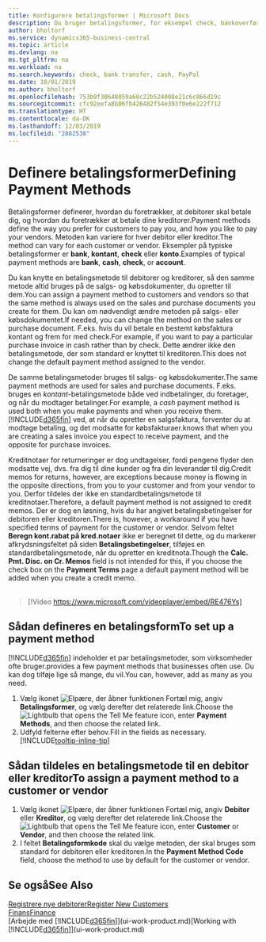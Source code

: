 ```yaml
---
title: Konfigurere betalingsformer | Microsoft Docs
description: Du bruger betalingsformer, for eksempel check, bankoverførsel, kontant eller PayPal, til at definere, hvordan salgs- og købsfakturaer skal betales.
author: bholtorf
ms.service: dynamics365-business-central
ms.topic: article
ms.devlang: na
ms.tgt_pltfrm: na
ms.workload: na
ms.search.keywords: check, bank transfer, cash, PayPal
ms.date: 10/01/2019
ms.author: bholtorf
ms.openlocfilehash: 753b9f30648059a68c22b524008e21c6c866d19c
ms.sourcegitcommit: cfc92eefa8b06fb426482f54e393f0e6e222f712
ms.translationtype: HT
ms.contentlocale: da-DK
ms.lasthandoff: 12/03/2019
ms.locfileid: "2882538"
---
```

# <a name="defining-payment-methods"></a><span data-ttu-id="05170-103">Definere betalingsformer</span><span class="sxs-lookup"><span data-stu-id="05170-103">Defining Payment Methods</span></span>
<span data-ttu-id="05170-104">Betalingsformer definerer, hvordan du foretrækker, at debitorer skal betale dig, og hvordan du foretrækker at betale dine kreditorer.</span><span class="sxs-lookup"><span data-stu-id="05170-104">Payment methods define the way you prefer for customers to pay you, and how you like to pay your vendors.</span></span> <span data-ttu-id="05170-105">Metoden kan variere for hver debitor eller kreditor.</span><span class="sxs-lookup"><span data-stu-id="05170-105">The method can vary for each customer or vendor.</span></span> <span data-ttu-id="05170-106">Eksempler på typiske betalingsformer er **bank**, **kontant**, **check** eller **konto**.</span><span class="sxs-lookup"><span data-stu-id="05170-106">Examples of typical payment methods are **bank**, **cash**, **check**, or **account**.</span></span>

<span data-ttu-id="05170-107">Du kan knytte en betalingsmetode til debitorer og kreditorer, så den samme metode altid bruges på de salgs- og købsdokumenter, du opretter til dem.</span><span class="sxs-lookup"><span data-stu-id="05170-107">You can assign a payment method to customers and vendors so that the same method is always used on the sales and purchase documents you create for them.</span></span> <span data-ttu-id="05170-108">Du kan om nødvendigt ændre metoden på salgs- eller købsdokumentet.</span><span class="sxs-lookup"><span data-stu-id="05170-108">If needed, you can change the method on the sales or purchase document.</span></span> <span data-ttu-id="05170-109">F.eks. hvis du vil betale en bestemt købsfaktura kontant og frem for med check.</span><span class="sxs-lookup"><span data-stu-id="05170-109">For example, if you want to pay a particular purchase invoice in cash rather than by check.</span></span> <span data-ttu-id="05170-110">Dette ændrer ikke den betalingsmetode, der som standard er knyttet til kreditoren.</span><span class="sxs-lookup"><span data-stu-id="05170-110">This does not change the default payment method assigned to the vendor.</span></span>

<span data-ttu-id="05170-111">De samme betalingsmetoder bruges til salgs- og købsdokumenter.</span><span class="sxs-lookup"><span data-stu-id="05170-111">The same payment methods are used for sales and purchase documents.</span></span> <span data-ttu-id="05170-112">F.eks. bruges en _kontant_-betalingsmetode både ved indbetalinger, du foretager, og når du modtager betalinger.</span><span class="sxs-lookup"><span data-stu-id="05170-112">For example, a _cash_ payment method is used both when you make payments and when you receive them.</span></span> [!INCLUDE[d365fin](includes/d365fin_md.md)] <span data-ttu-id="05170-113">ved, at når du opretter en salgsfaktura, forventer du at modtage betaling, og det modsatte for købsfakturaer.</span><span class="sxs-lookup"><span data-stu-id="05170-113">knows that when you are creating a sales invoice you expect to receive payment, and the opposite for purchase invoices.</span></span>

<span data-ttu-id="05170-114">Kreditnotaer for returneringer er dog undtagelser, fordi pengene flyder den modsatte vej, dvs. fra dig til dine kunder og fra din leverandør til dig.</span><span class="sxs-lookup"><span data-stu-id="05170-114">Credit memos for returns, however, are exceptions because money is flowing in the opposite directions, from you to your customer and from your vendor to you.</span></span> <span data-ttu-id="05170-115">Derfor tildeles der ikke en standardbetalingsmetode til kreditnotaer.</span><span class="sxs-lookup"><span data-stu-id="05170-115">Therefore, a default payment method is not assigned to credit memos.</span></span> <span data-ttu-id="05170-116">Der er dog en løsning, hvis du har angivet betalingsbetingelser for debitoren eller kreditoren.</span><span class="sxs-lookup"><span data-stu-id="05170-116">There is, however, a workaround if you have specified terms of payment for the customer or vendor.</span></span> <span data-ttu-id="05170-117">Selvom feltet **Beregn kont.rabat på kred.notaer** ikke er beregnet til dette, og du markerer afkrydsningsfeltet på siden **Betalingsbetingelser**, tilføjes en standardbetalingsmetode, når du opretter en kreditnota.</span><span class="sxs-lookup"><span data-stu-id="05170-117">Though the **Calc. Pmt. Disc. on Cr. Memos** field is not intended for this, if you choose the check box on the **Payment Terms** page a default payment method will be added when you create a credit memo.</span></span> <br><br>  

> [!Video https://www.microsoft.com/videoplayer/embed/RE476Ys]

## <a name="to-set-up-a-payment-method"></a><span data-ttu-id="05170-118">Sådan defineres en betalingsform</span><span class="sxs-lookup"><span data-stu-id="05170-118">To set up a payment method</span></span>
[!INCLUDE[d365fin](includes/d365fin_md.md)] <span data-ttu-id="05170-119">indeholder et par betalingsmetoder, som virksomheder ofte bruger.</span><span class="sxs-lookup"><span data-stu-id="05170-119">provides a few payment methods that businesses often use.</span></span> <span data-ttu-id="05170-120">Du kan dog tilføje lige så mange, du vil.</span><span class="sxs-lookup"><span data-stu-id="05170-120">You can, however, add as many as you need.</span></span>

1. <span data-ttu-id="05170-121">Vælg ikonet ![Elpære, der åbner funktionen Fortæl mig](media/ui-search/search_small.png "Fortæl mig, hvad du vil foretage dig"), angiv **Betalingsformer**, og vælg derefter det relaterede link.</span><span class="sxs-lookup"><span data-stu-id="05170-121">Choose the ![Lightbulb that opens the Tell Me feature](media/ui-search/search_small.png "Tell me what you want to do") icon, enter **Payment Methods**, and then choose the related link.</span></span>
2. <span data-ttu-id="05170-122">Udfyld felterne efter behov.</span><span class="sxs-lookup"><span data-stu-id="05170-122">Fill in the fields as necessary.</span></span> [!INCLUDE[tooltip-inline-tip](includes/tooltip-inline-tip_md.md)]

## <a name="to-assign-a-payment-method-to-a-customer-or-vendor"></a><span data-ttu-id="05170-123">Sådan tildeles en betalingsmetode til en debitor eller kreditor</span><span class="sxs-lookup"><span data-stu-id="05170-123">To assign a payment method to a customer or vendor</span></span>
1. <span data-ttu-id="05170-124">Vælg ikonet ![Elpære, der åbner funktionen Fortæl mig](media/ui-search/search_small.png "Fortæl mig, hvad du vil foretage dig"), angiv **Debitor** eller **Kreditor**, og vælg derefter det relaterede link.</span><span class="sxs-lookup"><span data-stu-id="05170-124">Choose the ![Lightbulb that opens the Tell Me feature](media/ui-search/search_small.png "Tell me what you want to do") icon, enter **Customer** or **Vendor**, and then choose the related link.</span></span>
2. <span data-ttu-id="05170-125">I feltet **Betalingsformkode** skal du vælge metoden, der skal bruges som standard for debitoren eller kreditoren.</span><span class="sxs-lookup"><span data-stu-id="05170-125">In the **Payment Method Code** field, choose the method to use by default for the customer or vendor.</span></span>

## <a name="see-also"></a><span data-ttu-id="05170-126">Se også</span><span class="sxs-lookup"><span data-stu-id="05170-126">See Also</span></span>
[<span data-ttu-id="05170-127">Registrere nye debitorer</span><span class="sxs-lookup"><span data-stu-id="05170-127">Register New Customers</span></span>](sales-how-register-new-customers.md)  
[<span data-ttu-id="05170-128">Finans</span><span class="sxs-lookup"><span data-stu-id="05170-128">Finance</span></span>](finance.md)  
<span data-ttu-id="05170-129">[Arbejde med [!INCLUDE[d365fin](includes/d365fin_md.md)]](ui-work-product.md)</span><span class="sxs-lookup"><span data-stu-id="05170-129">[Working with [!INCLUDE[d365fin](includes/d365fin_md.md)]](ui-work-product.md)</span></span>  
